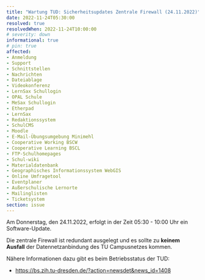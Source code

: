 ```yaml
---
title: "Wartung TUD: Sicherheitsupdates Zentrale Firewall (24.11.2022)"
date: 2022-11-24T05:30:00
resolved: true
resolvedWhen: 2022-11-24T10:00:00
# severity: down
informational: true
# pin: true 
affected:
- Anmeldung
- Support
- Schnittstellen
- Nachrichten
- Dateiablage
- Videokonferenz
- LernSax Schullogin
- OPAL Schule
- MeSax Schullogin
- Etherpad
- LernSax
- Redaktionssystem
- SchulCMS
- Moodle
- E-Mail-Übungsumgebung Minimehl
- Cooperative Working BSCW
- Cooperative Learning BSCL
- FTP-Schulhomepages
- Schul-wiki
- Materialdatenbank
- Geographisches Informationssystem WebGIS
- Online Umfragetool
- Eventplaner
- Außerschulische Lernorte
- Mailinglisten
- Ticketsystem
section: issue
---
```


Am Donnerstag, den 24.11.2022, erfolgt in der Zeit 05:30 - 10:00 Uhr ein Software-Update.

Die zentrale Firewall ist redundant ausgelegt und es sollte zu **keinem Ausfall** der Datennetzanbindung des TU Campusnetzes kommen.

Nähere Informationen dazu gibt es beim Betriebsstatus der TUD:

- https://bs.zih.tu-dresden.de/?action=newsdet&news_id=1408
